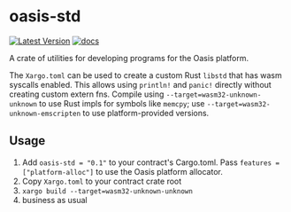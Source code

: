 # oasis-std

[![Latest Version](https://img.shields.io/crates/v/oasis-std.svg)](https://crates.io/crates/oasis-std)
[![docs](https://docs.rs/oasis-std/badge.svg)](https://docs.rs/oasis-std)

A crate of utilities for developing programs for the Oasis platform.

The `Xargo.toml` can be used to create a custom Rust `libstd` that has wasm syscalls enabled.
This allows using `println!` and `panic!` directly without creating custom extern fns.
Compile using `--target=wasm32-unknown-unknown` to use Rust impls for symbols like
`memcpy`; use `--target=wasm32-unknown-emscripten` to use platform-provided versions.

## Usage

1. Add `oasis-std = "0.1"` to your contract's Cargo.toml.
   Pass `features = ["platform-alloc"]` to use the Oasis platform allocator.
2. Copy `Xargo.toml` to your contract crate root
3. `xargo build --target=wasm32-unknown-unknown`
4. business as usual
